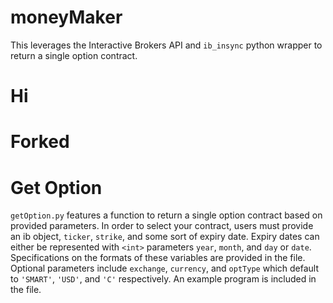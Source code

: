 # moneyMaker
This leverages the Interactive Brokers API and `ib_insync` python wrapper to return a single option contract.

# Hi
# Forked
# Get Option
`getOption.py` features a function to return a single option contract based on provided parameters. 
In order to select your contract, users must provide an ib object, `ticker`, `strike`, and some sort of expiry date.
Expiry dates can either be represented with `<int>` parameters `year`, `month`, and `day` or `date`. Specifications on the formats of these variables are provided in the file.
Optional parameters include `exchange`, `currency`, and `optType` which default to `'SMART'`, `'USD'`, and `'C'` respectively.
An example program is included in the file.
